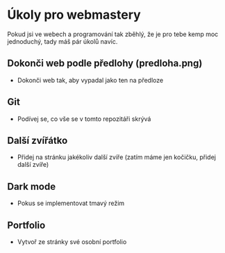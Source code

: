 # Úkoly pro webmastery

Pokud jsi ve webech a programování tak zběhlý, že je pro tebe kemp moc jednoduchý, tady máš pár úkolů navíc.

## Dokonči web podle předlohy (predloha.png)
 - Dokonči web tak, aby vypadal jako ten na předloze

## Git
 - Podívej se, co vše se v tomto repozitáři skrývá

## Další zvířátko
 - Přidej na stránku jakékoliv další zvíře (zatím máme jen kočičku, přidej další zvíře)

## Dark mode
 - Pokus se implementovat tmavý režim

## Portfolio
 - Vytvoř ze stránky své osobní portfolio
